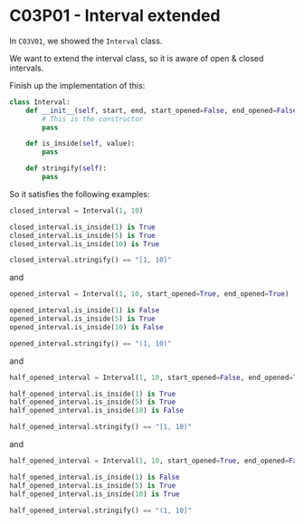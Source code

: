 # C03P01 - Interval extended

In `C03V01`, we showed the `Interval` class.

We want to extend the interval class, so it is aware of open & closed intervals.

Finish up the implementation of this:

```python
class Interval:
    def __init__(self, start, end, start_opened=False, end_opened=False):
        # This is the constructor
        pass

    def is_inside(self, value):
        pass

    def stringify(self):
        pass
```

So it satisfies the following examples:

```python
closed_interval = Interval(1, 10)

closed_interval.is_inside(1) is True
closed_interval.is_inside(5) is True
closed_interval.is_inside(10) is True

closed_interval.stringify() == "[1, 10]"
```

and

```python
opened_interval = Interval(1, 10, start_opened=True, end_opened=True)

opened_interval.is_inside(1) is False
opened_interval.is_inside(5) is True
opened_interval.is_inside(10) is False

opened_interval.stringify() == "(1, 10)"
```

and

```python
half_opened_interval = Interval(1, 10, start_opened=False, end_opened=True)

half_opened_interval.is_inside(1) is True
half_opened_interval.is_inside(5) is True
half_opened_interval.is_inside(10) is False

half_opened_interval.stringify() == "[1, 10)"
```

and

```python
half_opened_interval = Interval(1, 10, start_opened=True, end_opened=False)

half_opened_interval.is_inside(1) is False
half_opened_interval.is_inside(5) is True
half_opened_interval.is_inside(10) is True

half_opened_interval.stringify() == "(1, 10]"
```
